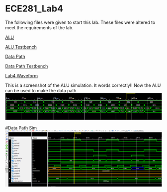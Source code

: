 ECE281_Lab4
===========

The following files were given to start this lab.  These files were altered to meet the requirements of the lab.  

[ALU](https://raw.githubusercontent.com/JohnTerragnoli/ECE281_Lab4/master/ALU_Testbench.vhd)

[ALU Testbench](https://raw.githubusercontent.com/JohnTerragnoli/ECE281_Lab4/master/ALU_Testbench.vhd)

[Data Path](https://raw.githubusercontent.com/JohnTerragnoli/ECE281_Lab4/master/Datapath_shell.vhd)

[Data Path Testbench](https://raw.githubusercontent.com/JohnTerragnoli/ECE281_Lab4/master/Datapath_testbench.vhd)

[Lab4 Waveform](https://raw.githubusercontent.com/JohnTerragnoli/ECE281_Lab4/master/Lab4_waveform.wcfg)



This is a screenshot of the ALU simulation.  It words correctly!! Now the ALU can be used to make the data path.  
![alt tag](https://raw.githubusercontent.com/JohnTerragnoli/ECE281_Lab4/master/alu_SIMULATION.PNG "ALU Simulation Results")


#Data Path Sim
![alt tag](https://raw.githubusercontent.com/JohnTerragnoli/ECE281_Lab4/master/data_path_sim.PNG "DataPath Simulation Results")

